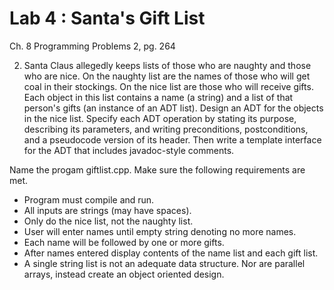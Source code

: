 # Lab 4 : Santa's Gift List

Ch. 8 Programming Problems 2, pg. 264

2. Santa Claus allegedly keeps lists of those who are naughty and those who are nice. On the naughty list are the names of those who will get coal in their stockings. On the nice list are those who will receive gifts. Each object in this list contains a name (a string) and a list of that person's gifts (an instance of an ADT list). Design an ADT for the objects in the nice list. Specify each ADT operation by stating its purpose, describing its parameters, and writing preconditions, postconditions, and a pseudocode version of its header. Then write a template interface for the ADT that includes javadoc-style comments.

Name the progam giftlist.cpp. Make sure the following requirements are met.
* Program must compile and run.
* All inputs are strings (may have spaces).
* Only do the nice list, not the naughty list.
* User will enter names until empty string denoting no more names.
* Each name will be followed by one or more gifts.
* After names entered display contents of the name list and each gift list.
* A single string list is not an adequate data structure. Nor are parallel arrays, instead create an object oriented design.
